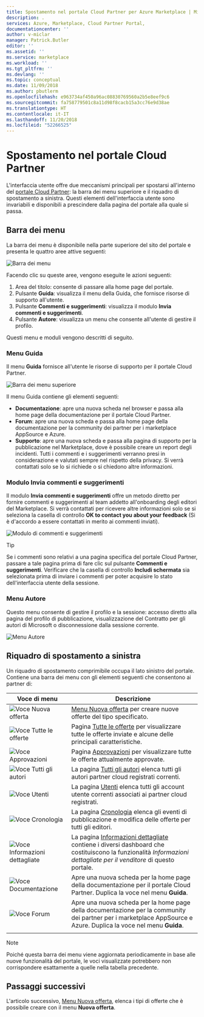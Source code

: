 ```yaml
---
title: Spostamento nel portale Cloud Partner per Azure Marketplace | Microsoft Docs
description: .
services: Azure, Marketplace, Cloud Partner Portal,
documentationcenter: ''
author: v-miclar
manager: Patrick.Butler
editor: ''
ms.assetid: ''
ms.service: marketplace
ms.workload: ''
ms.tgt_pltfrm: ''
ms.devlang: ''
ms.topic: conceptual
ms.date: 11/09/2018
ms.author: pbutlerm
ms.openlocfilehash: e963734af450a96ac08830769560a2b5e8eef9c6
ms.sourcegitcommit: fa758779501c8a11d98f8cacb15a3cc76e9d38ae
ms.translationtype: HT
ms.contentlocale: it-IT
ms.lasthandoff: 11/20/2018
ms.locfileid: "52266525"
---
```

# <a name="cloud-partner-portal-navigation"></a>Spostamento nel portale Cloud Partner

L'interfaccia utente offre due meccanismi principali per spostarsi all'interno del [portale Cloud Partner](https://cloudpartner.azure.com): la barra dei menu superiore e il riquadro di spostamento a sinistra.  Questi elementi dell'interfaccia utente sono invariabili e disponibili a prescindere dalla pagina del portale alla quale si passa.


## <a name="menu-bar"></a>Barra dei menu

La barra dei menu è disponibile nella parte superiore del sito del portale  e presenta le quattro aree attive seguenti:

![Barra dei menu](./media/top-menubar1.png)

Facendo clic su queste aree, vengono eseguite le azioni seguenti:

1. Area del titolo: consente di passare alla home page del portale.
2. Pulsante **Guida**: visualizza il menu della Guida, che fornisce risorse di supporto all'utente.
3. Pulsante **Commenti e suggerimenti**: visualizza il modulo **Invia commenti e suggerimenti**.
4. Pulsante **Autore**: visualizza un menu che consente all'utente di gestire il profilo.

Questi menu e moduli vengono descritti di seguito.

### <a name="help-menu"></a>Menu Guida

Il menu **Guida** fornisce all'utente le risorse di supporto per il portale Cloud Partner.

![Barra dei menu superiore](./media/top-menubar2.png)

Il menu Guida contiene gli elementi seguenti:

- **Documentazione**: apre una nuova scheda nel browser e passa alla home page della documentazione per il portale Cloud Partner. 
- **Forum**: apre una nuova scheda e passa alla home page della documentazione per la community dei partner per i marketplace AppSource e Azure.
- **Supporto**: apre una nuova scheda e passa alla pagina di supporto per la pubblicazione nel Marketplace, dove è possibile creare un report degli incidenti.  Tutti i commenti e i suggerimenti verranno presi in considerazione e valutati sempre nel rispetto della privacy. Si verrà contattati solo se lo si richiede o si chiedono altre informazioni.


### <a name="send-us-feedback-form"></a>Modulo Invia commenti e suggerimenti

Il modulo **Invia commenti e suggerimenti** offre un metodo diretto per fornire commenti e suggerimenti al team addetto all'onboarding degli editori del Marketplace.  Si verrà contattati per ricevere altre informazioni solo se si seleziona la casella di controllo **OK to contact you about your feedback** (Si è d'accordo a essere contattati in merito ai commenti inviati).

![Modulo di commenti e suggerimenti](./media/feedback-form.png)

> [!TIP]
> Se i commenti sono relativi a una pagina specifica del portale Cloud Partner, passare a tale pagina prima di fare clic sul pulsante **Commenti e suggerimenti**.  Verificare che la casella di controllo **Includi schermata** sia selezionata prima di inviare i commenti per poter acquisire lo stato dell'interfaccia utente della sessione. 


### <a name="publisher-menu"></a>Menu Autore

Questo menu consente di gestire il profilo e la sessione: accesso diretto alla pagina del profilo di pubblicazione, visualizzazione del Contratto per gli autori di Microsoft o disconnessione dalla sessione corrente. 

![Menu Autore](./media/publisher-menu.png)


## <a name="left-navigation-pane"></a>Riquadro di spostamento a sinistra

Un riquadro di spostamento comprimibile occupa il lato sinistro del portale.  Contiene una barra dei menu con gli elementi seguenti che consentono ai partner di:


|    **Voce di menu**     |      **Descrizione**                       |
|    -------------     |      ---------------                       |
| ![Voce Nuova offerta](./media/left-navbar1.png) | [Menu Nuova offerta](./cpp-new-offer-menu.md) per creare nuove offerte del tipo specificato. |
| ![Voce Tutte le offerte](./media/left-navbar2.png) | Pagina [Tutte le offerte](./cpp-all-offers-page.md) per visualizzare tutte le offerte inviate e alcune delle principali caratteristiche. |
| ![Voce Approvazioni](./media/left-navbar3.png) | Pagina [Approvazioni](./cpp-approvals-page.md) per visualizzare tutte le offerte attualmente approvate. |
| ![Voce Tutti gli autori](./media/left-navbar4.png) | La pagina [Tutti gli autori](./cpp-all-publishers-page.md) elenca tutti gli autori partner cloud registrati correnti. |
| ![Voce Utenti](./media/left-navbar5.png) | La pagina [Utenti](./cpp-users-page.md) elenca tutti gli account utente correnti associati ai partner cloud registrati. |
| ![Voce Cronologia](./media/left-navbar6.png) | La pagina [Cronologia](./cpp-history-page.md) elenca gli eventi di pubblicazione e modifica delle offerte per tutti gli editori. |
| ![Voce Informazioni dettagliate](./media/left-navbar7.png) | La pagina [Informazioni dettagliate](./cpp-insights-page.md) contiene i diversi dashboard che costituiscono la funzionalità *Informazioni dettagliate per il venditore* di questo portale. |
| ![Voce Documentazione](./media/left-navbar8.png) | Apre una nuova scheda per la home page della documentazione per il portale Cloud Partner. Duplica la voce nel menu **Guida**. |
| ![Voce Forum](./media/left-navbar9.png)  | Apre una nuova scheda per la home page della documentazione per la community dei partner per i marketplace AppSource e Azure. Duplica la voce nel menu **Guida**. |
|  |  |

> [!NOTE]
> Poiché questa barra dei menu viene aggiornata periodicamente in base alle nuove funzionalità del portale, le voci visualizzate potrebbero non corrispondere esattamente a quelle nella tabella precedente.


## <a name="next-steps"></a>Passaggi successivi

L'articolo successivo, [Menu Nuova offerta](./cpp-new-offer-menu.md), elenca i tipi di offerte che è possibile creare con il menu **Nuova offerta**.
